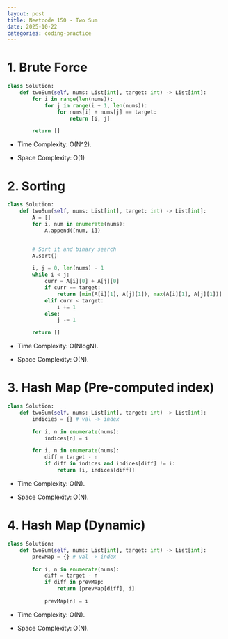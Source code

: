 ```yaml
---
layout: post
title: Neetcode 150 - Two Sum
date: 2025-10-22
categories: coding-practice
---
```


# 1. Brute Force

```python
class Solution:
    def twoSum(self, nums: List[int], target: int) -> List[int]:
        for i in range(len(nums)):
            for j in range(i + 1, len(nums)):
                for nums[i] + nums[j] == target:
                    return [i, j]

        return []
```

- Time Complexity: O(N^2).

- Space Complexity: O(1)

# 2. Sorting

```python
class Solution:
    def twoSum(self, nums: List[int], target: int) -> List[int]:
        A = []
        for i, num in enumerate(nums):
            A.append([num, i])


        # Sort it and binary search
        A.sort()

        i, j = 0, len(nums) - 1
        while i < j:
            curr = A[i][0] + A[j][0]
            if curr == target:
                return [min(A[i][1], A[j][1]), max(A[i][1], A[j][1])]
            elif curr < target:
                i += 1
            else:
                j -= 1

        return []
```

- Time Complexity: O(NlogN).

- Space Complexity: O(N).

# 3. Hash Map (Pre-computed index)

```python
class Solution:
    def twoSum(self, nums: List[int], target: int) -> List[int]:
        indicies = {} # val -> index

        for i, n in enumerate(nums):
            indices[n] = i

        for i, n in enumerate(nums):
            diff = target - n
            if diff in indices and indices[diff] != i:
                return [i, indices[diff]]

```

- Time Complexity: O(N).

- Space Complexity: O(N).

# 4. Hash Map (Dynamic)

```python
class Solution:
    def twoSum(self, nums: List[int], target: int) -> List[int]:
        prevMap = {} # val -> index

        for i, n in enumerate(nums):
            diff = target - n
            if diff in prevMap:
                return [prevMap[diff], i]

            prevMap[n] = i
```

- Time Complexity: O(N).

- Space Complexity: O(N).
